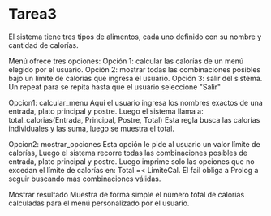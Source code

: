 # Tarea3
El sistema tiene tres tipos de alimentos, cada uno definido con su nombre y cantidad de calorías.

Menú ofrece tres opciones:
Opción 1: calcular las calorías de un menú elegido por el usuario.
Opción 2: mostrar todas las combinaciones posibles bajo un límite de calorías que ingresa el usuario.
Opción 3: salir del sistema.
Un repeat para se repita hasta que el usuario seleccione "Salir"


Opcion1: calcular_menu
Aquí el usuario ingresa los nombres exactos de una entrada, plato principal y postre.
Luego el sistema llama a:
total_calorias(Entrada, Principal, Postre, Total)
Esta regla busca las calorías individuales y las suma, luego se muestra el total.

Opcion2: mostrar_opciones
Esta opción le pide al usuario un valor límite de calorías, Luego el sistema recorre todas las combinaciones posibles de entrada, plato principal y postre. Luego imprime solo las opciones que no excedan el límite de calorías en: Total =< LimiteCal.
El fail obliga a Prolog a seguir buscando más combinaciones válidas.


Mostrar resultado
Muestra de forma simple el número total de calorías calculadas para el menú personalizado por el usuario.
